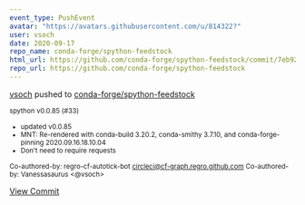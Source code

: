 ```yaml
---
event_type: PushEvent
avatar: "https://avatars.githubusercontent.com/u/814322?"
user: vsoch
date: 2020-09-17
repo_name: conda-forge/spython-feedstock
html_url: https://github.com/conda-forge/spython-feedstock/commit/7eb92fa8adda527f6d9c4948d230605b7e2c8345
repo_url: https://github.com/conda-forge/spython-feedstock
---
```


<a href='https://github.com/vsoch' target='_blank'>vsoch</a> pushed to <a href='https://github.com/conda-forge/spython-feedstock' target='_blank'>conda-forge/spython-feedstock</a>

<small>spython v0.0.85 (#33)

* updated v0.0.85
* MNT: Re-rendered with conda-build 3.20.2, conda-smithy 3.7.10, and conda-forge-pinning 2020.09.16.18.10.04
* Don't need to require requests

Co-authored-by: regro-cf-autotick-bot <circleci@cf-graph.regro.github.com>
Co-authored-by: Vanessasaurus <@vsoch></small>

<a href='https://github.com/conda-forge/spython-feedstock/commit/7eb92fa8adda527f6d9c4948d230605b7e2c8345' target='_blank'>View Commit</a>